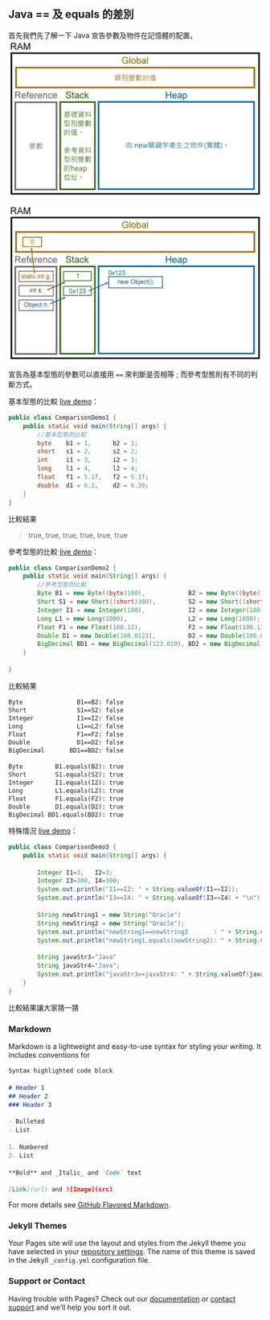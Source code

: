## Java == 及 equals 的差別

首先我們先了解一下 Java 宣告參數及物件在記憶體的配置。
![MemoryExplain](../images/memory_model_explain.jpg)

![MemoryExplain](../images/memory_model_runing.jpg)

宣告為基本型態的參數可以直接用 `==` 來判斷是否相等 ; 而參考型態則有不同的判斷方式。 

基本型態的比較 [live demo](http://tpcg.io/3l2d6v)：
```java
public class ComparisonDemo1 {
	public static void main(String[] args) {
		//基本型態的比較
		byte 	b1 = 1,      b2 = 1;
		short 	s1 = 2,      s2 = 2;
		int 	i1 = 3,      i2 = 3;
		long 	l1 = 4,      l2 = 4;
		float 	f1 = 5.1f,   f2 = 5.1f;
		double 	d1 = 6.2,    d2 = 6.20;
	}
}
```

比較結果
>true, true, true, true, true, true

參考型態的比較 [live demo](http://tpcg.io/w50qrI)：
```java
public class ComparisonDemo2 {
	public static void main(String[] args) {
		//參考型態的比較
		Byte B1 = new Byte((byte)100),            B2 = new Byte((byte)100);
		Short S1 = new Short((short)300),         S2 = new Short((short)300);
		Integer I1 = new Integer(100),            I2 = new Integer(100);
		Long L1 = new Long(1000),                 L2 = new Long(1000);
		Float F1 = new Float(100.12),             F2 = new Float(100.120);
		Double D1 = new Double(100.0123),         D2 = new Double(100.012300);
		BigDecimal BD1 = new BigDecimal(123.010), BD2 = new BigDecimal(123.0100);
	}

}
```

比較結果
```
Byte               B1==B2: false
Short              S1==S2: false
Integer            I1==I2: false
Long               L1==L2: false
Float              F1==F2: false
Double             D1==D2: false
BigDecimal       BD1==BD2: false

Byte         B1.equals(B2): true
Short        S1.equals(S2): true
Integer      I1.equals(I2): true
Long         L1.equals(L2): true
Float        F1.equals(F2): true
Double       D1.equals(D2): true
BigDecimal BD1.equals(BD2): true
```

特殊情況 [live demo](http://tpcg.io/OsaZ6W)：
```java
public class ComparisonDemo3 {
	public static void main(String[] args) {		
		
		Integer I1=3,   I2=3;
		Integer I3=300, I4=300;
		System.out.println("I1==I2: " + String.valueOf(I1==I2));
		System.out.println("I3==I4: " + String.valueOf(I3==I4) + "\n");
		
		String newString1 = new String("Oracle")
		String newString2 = new String("Oracle");
		System.out.println("newString1==newString2       : " + String.valueOf(newString1==newString2)) ;
		System.out.println("newString1.equals(newString2): " + String.valueOf(newString1.equals(newString2)) + "\n");
				
		String javaStr3="Java"
		String javaStr4="Java";	
		System.out.println("javaStr3==javaStr4: " + String.valueOf(javaStr3==javaStr4));
	}
}
```

比較結果讓大家猜一猜


### Markdown

Markdown is a lightweight and easy-to-use syntax for styling your writing. It includes conventions for

```markdown
Syntax highlighted code block

# Header 1
## Header 2
### Header 3

- Bulleted
- List

1. Numbered
2. List

**Bold** and _Italic_ and `Code` text

[Link](url) and ![Image](src)
```

For more details see [GitHub Flavored Markdown](https://guides.github.com/features/mastering-markdown/).

### Jekyll Themes

Your Pages site will use the layout and styles from the Jekyll theme you have selected in your [repository settings](https://github.com/ivan11182002/rc-sharing/settings). The name of this theme is saved in the Jekyll `_config.yml` configuration file.

### Support or Contact

Having trouble with Pages? Check out our [documentation](https://help.github.com/categories/github-pages-basics/) or [contact support](https://github.com/contact) and we’ll help you sort it out.
